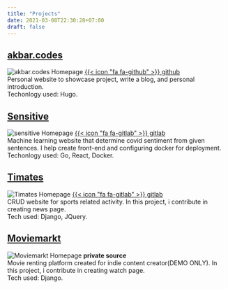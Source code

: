 ```yaml
---
title: "Projects"
date: 2021-03-08T22:30:28+07:00
draft: false
---
```


## [akbar.codes](https://akbar.codes/)
![akbar.codes Homepage](/images/akbar-codes.png)
[{{< icon "fa fa-github" >}}&nbsp;github](https://github.com/Xerdiosa/akbar.codes)\
Personal website to showcase project, write a blog, and personal introduction.\
Techonlogy used: Hugo.

## [Sensitive](https://sensitive.herokuapp.com/)
![sensitive Homepage](/images/sensitive.png)
[{{< icon "fa fa-gitlab" >}}&nbsp;gitlab](https://gitlab.com/sensitive1/sensitive)\
Machine learning website that determine covid sentiment from given sentences. I help create front-end and configuring docker for deployment.\
Techonlogy used: Go, React, Docker.

## [Timates](https://timates.herokuapp.com/)
![Timates Homepage](/images/timates.png)
[{{< icon "fa fa-gitlab" >}}&nbsp;gitlab](https://gitlab.com/fadintan/timates-2)\
CRUD website for sports related activity. In this project, i contribute in creating news page.\
Tech used: Django, JQuery.


## [Moviemarkt](https://moviemarkt.herokuapp.com/)
![Moviemarkt Homepage](/images/moviemarkt.png)
**private source**\
Movie renting platform created for indie content creator(DEMO ONLY). In this project, i contribute in creating watch page.\
Tech used: Django.

